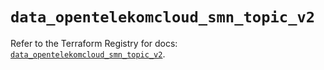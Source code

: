 # `data_opentelekomcloud_smn_topic_v2`

Refer to the Terraform Registry for docs: [`data_opentelekomcloud_smn_topic_v2`](https://registry.terraform.io/providers/opentelekomcloud/opentelekomcloud/1.36.44/docs/data-sources/smn_topic_v2).
